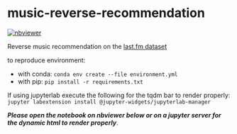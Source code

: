 # music-reverse-recommendation

[![nbviewer](https://raw.githubusercontent.com/jupyter/design/master/logos/Badges/nbviewer_badge.svg)](https://nbviewer.jupyter.org/github/tkalim/music-reverse-recommendation/blob/main/reverse-recommend.ipynb)

Reverse music recommendation on the [last.fm dataset](https://www.kaggle.com/neferfufi/lastfm?select=userid-timestamp-artid-artname-traid-traname.tsv)

to reproduce environment:

- with conda:
    `conda env create --file environment.yml`
- with pip:
`pip install -r requirements.txt`

If using jupyterlab execute the following for the tqdm bar to render properly:
`jupyter labextension install @jupyter-widgets/jupyterlab-manager`

***Please open the notebook on nbviewer below or on a jupyter server for the dynamic html to render properly***.
